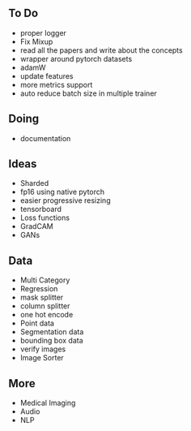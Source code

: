 ## To Do

- proper logger
- Fix Mixup
- read all the papers and write about the concepts
- wrapper around pytorch datasets
- adamW
- update features
- more metrics support
- auto reduce batch size in multiple trainer

## Doing

- documentation

## Ideas

- Sharded
- fp16 using native pytorch
- easier progressive resizing
- tensorboard
- Loss functions
- GradCAM
- GANs

## Data

- Multi Category
- Regression
- mask splitter
- column splitter
- one hot encode
- Point data
- Segmentation data
- bounding box data
- verify images
- Image Sorter

## More

- Medical Imaging
- Audio
- NLP
